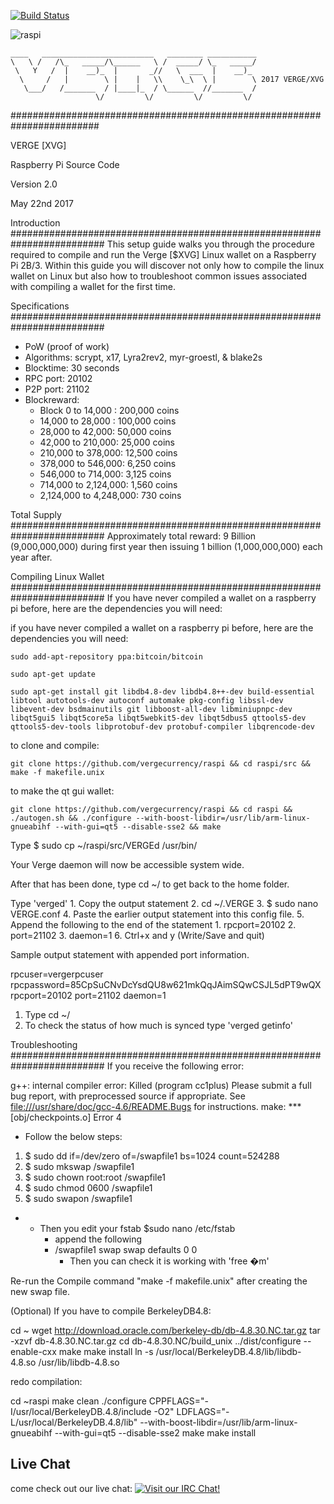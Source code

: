 
[![Build Status](https://travis-ci.org/vergecurrency/raspi.svg?branch=master)](https://travis-ci.org/vergecurrency/raspi)

![raspi](https://raw.githubusercontent.com/vergecurrency/raspi/master/vergepi.png)
```
____   _________________________   ________ ___________
\   \ /   /\_   _____/\______   \ /  _____/ \_   _____/
 \   Y   /  |    __)_  |       _//   \  ___  |    __)_ 
  \     /   |        \ |    |   \\    \_\  \ |        \ 2017 VERGE/XVG
   \___/   /_______  / |____|_  / \______  //_______  /
                   \/         \/         \/         \/ 
```                
########################################################################

VERGE [XVG]

Raspberry Pi Source Code

Version 2.0

May 22nd 2017

Introduction
#########################################################################
This setup guide walks you through the procedure required to compile and run the Verge [$XVG] Linux wallet on a Raspberry Pi 2B/3. Within this guide you will discover not only how to compile the linux wallet on Linux but also how to troubleshoot common issues associated with compiling a wallet for the first time.

Specifications
#########################################################################
- PoW (proof of work)
- Algorithms: scrypt, x17, Lyra2rev2, myr-groestl, &amp; blake2s
- Blocktime: 30 seconds
- RPC port: 20102
- P2P port: 21102
- Blockreward:
  - Block 0 to 14,000 : 200,000 coins
  - 14,000 to 28,000 : 100,000 coins
  - 28,000 to 42,000: 50,000 coins
  - 42,000 to 210,000: 25,000 coins
  - 210,000 to 378,000: 12,500 coins
  - 378,000 to 546,000: 6,250 coins
  - 546,000 to 714,000: 3,125 coins
  - 714,000 to 2,124,000: 1,560 coins
  - 2,124,000 to 4,248,000: 730 coins

Total Supply
#########################################################################
Approximately total reward: 9 Billion (9,000,000,000) during first year then issuing 1 billion (1,000,000,000) each year after.


Compiling Linux Wallet
#########################################################################
If you have never compiled a wallet on a raspberry pi before, here are the dependencies you will need:

if you have never compiled a wallet on a raspberry pi before, here are the dependencies you will need:

```sudo add-apt-repository ppa:bitcoin/bitcoin```

```sudo apt-get update```

```sudo apt-get install git libdb4.8-dev libdb4.8++-dev build-essential libtool autotools-dev autoconf automake pkg-config libssl-dev libevent-dev bsdmainutils git libboost-all-dev libminiupnpc-dev libqt5gui5 libqt5core5a libqt5webkit5-dev libqt5dbus5 qttools5-dev qttools5-dev-tools libprotobuf-dev protobuf-compiler libqrencode-dev```

to clone and compile:

    git clone https://github.com/vergecurrency/raspi && cd raspi/src && make -f makefile.unix

to make the qt gui wallet:

    git clone https://github.com/vergecurrency/raspi && cd raspi && ./autogen.sh && ./configure --with-boost-libdir=/usr/lib/arm-linux-gnueabihf --with-gui=qt5 --disable-sse2 && make

Type
$ sudo cp ~/raspi/src/VERGEd /usr/bin/

Your Verge daemon will now be accessible system wide.

After that has been done, type cd ~/ to get back to the home folder.

Type 'verged'
    1. Copy the output statement
    2. cd ~/.VERGE
    3. $ sudo nano VERGE.conf
    4. Paste the earlier output statement into this config file.
    5. Append the following to the end of the statement
      1. rpcport=20102
      2. port=21102
      3. daemon=1
    6. Ctrl+x and y (Write/Save and quit)

Sample output statement with appended port information.

rpcuser=vergerpcuser
rpcpassword=85CpSuCNvDcYsdQU8w621mkQqJAimSQwCSJL5dPT9wQX
rpcport=20102
port=21102
daemon=1

1. Type cd ~/
2. To check the status of how much is synced type &#39;verged getinfo&#39;

Troubleshooting
#########################################################################
If you receive the following error:

g++: internal compiler error: Killed (program cc1plus)
Please submit a full bug report,
with preprocessed source if appropriate.
See <file:///usr/share/doc/gcc-4.6/README.Bugs> for instructions.
make: *** [obj/checkpoints.o] Error 4

- Follow the below steps:

1. $ sudo dd if=/dev/zero of=/swapfile1 bs=1024 count=524288
2. $ sudo mkswap /swapfile1
3. $ sudo chown root:root /swapfile1
4. $ sudo chmod 0600 /swapfile1
5. $ sudo swapon /swapfile1

-
  - Then you edit your fstab $sudo nano /etc/fstab
    - append the following
    - /swapfile1 swap swap defaults 0 0
      - Then you can check it is working with &#39;free �m&#39;

Re-run the Compile command &quot;make -f makefile.unix&quot; after creating the new swap file.

(Optional)
If you have to compile BerkeleyDB4.8:

cd ~
wget http://download.oracle.com/berkeley-db/db-4.8.30.NC.tar.gz
tar -xzvf db-4.8.30.NC.tar.gz
cd db-4.8.30.NC/build_unix
../dist/configure --enable-cxx
make
make install
ln -s /usr/local/BerkeleyDB.4.8/lib/libdb-4.8.so /usr/lib/libdb-4.8.so

redo compilation:

cd ~raspi
make clean
./configure CPPFLAGS="-I/usr/local/BerkeleyDB.4.8/include -O2" LDFLAGS="-L/usr/local/BerkeleyDB.4.8/lib" --with-boost-libdir=/usr/lib/arm-linux-gnueabihf --with-gui=qt5 --disable-sse2
make
make install

Live Chat
---------

come check out our live chat:
[![Visit our IRC Chat!](https://kiwiirc.com/buttons/chat.freenode.net/verge.png)](https://kiwiirc.com/client/chat.freenode.net/?nick=xvg|?&theme=cli#verge)
